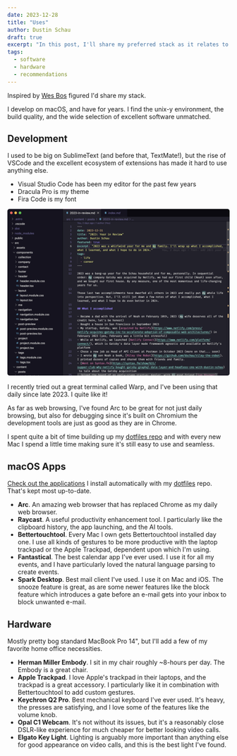 ```yaml
---
date: 2023-12-28
title: "Uses"
author: Dustin Schau
draft: true
excerpt: "In this post, I'll share my preferred stack as it relates to development. Software, hardware, and everything in between."
tags:
  - software
  - hardware
  - recommendations
---
```


Inspired by [Wes Bos](https://wesbos.com/uses) figured I'd share my stack.

I develop on macOS, and have for years. I find the unix-y environment, the build quality, and the wide selection of excellent software unmatched.

## Development

I used to be big on SublimeText (and before that, TextMate!), but the rise of VSCode and the excellent ecosystem of extensions has made it hard to use anything else.

- Visual Studio Code has been my editor for the past few years
- Dracula Pro is my theme
- Fira Code is my font

![VSCode](./images/vscode.png)

I recently tried out a great terminal called Warp, and I've been using that daily since late 2023. I quite like it!

As far as web browsing, I've found Arc to be great for not just daily browsing, but also for debugging since it's built on Chromium the development tools are just as good as they are in Chrome.

I spent quite a bit of time building up my [dotfiles repo](https://github.com/dschau/dotfiles) and with every new Mac I spend a little time making sure it's still easy to use and seamless.

## macOS Apps

[Check out the applications](https://github.com/DSchau/dotfiles/blob/main/init/applications.txt) I install automatically with my [dotfiles](https://github.com/dschau/dotfiles) repo. That's kept most up-to-date.

- **Arc**. An amazing web browser that has replaced Chrome as my daily web browser. 
- **Raycast**. A useful productivity enhancement tool. I particularly like the clipboard history, the app launching, and the AI tools.
- **Bettertouchtool**. Every Mac I own gets Bettertouchtool installed day one. I use all kinds of gestures to be more productive with the laptop trackpad or the Apple Trackpad, dependent upon which I'm using.
- **Fantastical**. The best calendar app I've ever used. I use it for all my events, and I have particularly loved the natural language parsing to create events.
- **Spark Desktop**. Best mail client I've used. I use it on Mac and iOS. The snooze feature is great, as are some newer features like the block feature which introduces a gate before an e-mail gets into your inbox to block unwanted e-mail.

## Hardware

Mostly pretty bog standard MacBook Pro 14", but I'll add a few of my favorite home office necessities.

- **Herman Miller Embody**. I sit in my chair roughly ~8-hours per day. The Embody is a great chair.
- **Apple Trackpad**. I love Apple's trackpad in their laptops, and the trackpad is a great accessory. I particularly like it in combination with Bettertouchtool to add custom gestures.
- **Keychron Q2 Pro**. Best mechanical keyboard I've ever used. It's heavy, the presses are satisfying, and I love some of the features like the volume knob.
- **Opal C1 Webcam**. It's not without its issues, but it's a reasonably close DSLR-like experience for much cheaper for better looking video calls.
- **Elgato Key Light**. Lighting is arguably more important than anything else for good appearance on video calls, and this is the best light I've found.
